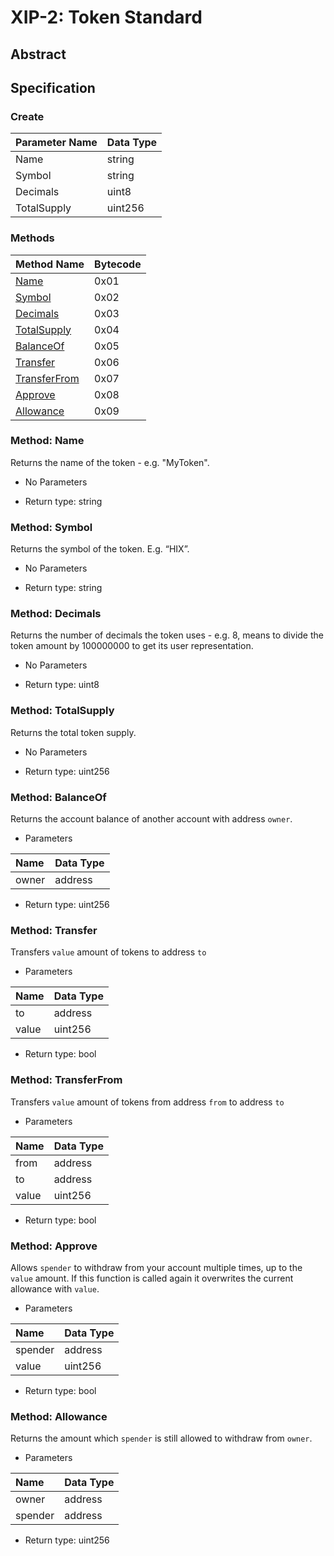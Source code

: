 # XIP-2: Token Standard

## Abstract

## Specification

### Create

|Parameter Name|Data Type|
|:---|:---|
|Name|string|
|Symbol|string|
|Decimals|uint8|
|TotalSupply|uint256|

### Methods

|Method Name|Bytecode|
|:---|:---|
|[Name](#method-name)|0x01|
|[Symbol](#method-symbol)|0x02|
|[Decimals](#method-decimals)|0x03|
|[TotalSupply](#method-totalSupply)|0x04|
|[BalanceOf](#method-balanceof)|0x05|
|[Transfer](#method-transfer)|0x06|
|[TransferFrom](#method-transferfrom)|0x07|
|[Approve](#method-approve)|0x08|
|[Allowance](#method-allowance)|0x09|

### Method: Name

Returns the name of the token - e.g. "MyToken".

* No Parameters

* Return type: string

### Method: Symbol

Returns the symbol of the token. E.g. “HIX”.

* No Parameters

* Return type: string

### Method: Decimals

Returns the number of decimals the token uses - e.g. 8, means to divide the token amount by 100000000 to get its user representation.

* No Parameters

* Return type: uint8

### Method: TotalSupply

Returns the total token supply.

* No Parameters

* Return type: uint256

### Method: BalanceOf

Returns the account balance of another account with address `owner`.

* Parameters

|Name|Data Type|
|:---|:---|
|owner|address|

* Return type: uint256

### Method: Transfer

Transfers `value` amount of tokens to address `to`

* Parameters

|Name|Data Type|
|:---|:---|
|to|address|
|value|uint256|

* Return type: bool

### Method: TransferFrom

Transfers `value` amount of tokens from address `from` to address `to`

* Parameters

|Name|Data Type|
|:---|:---|
|from|address|
|to|address|
|value|uint256|

* Return type: bool


### Method: Approve

Allows `spender` to withdraw from your account multiple times, up to the `value` amount.
If this function is called again it overwrites the current allowance with `value`.

* Parameters

|Name|Data Type|
|:---|:---|
|spender|address|
|value|uint256|

* Return type: bool

### Method: Allowance

Returns the amount which `spender` is still allowed to withdraw from `owner`.

* Parameters

|Name|Data Type|
|:---|:---|
|owner|address|
|spender|address|

* Return type: uint256


